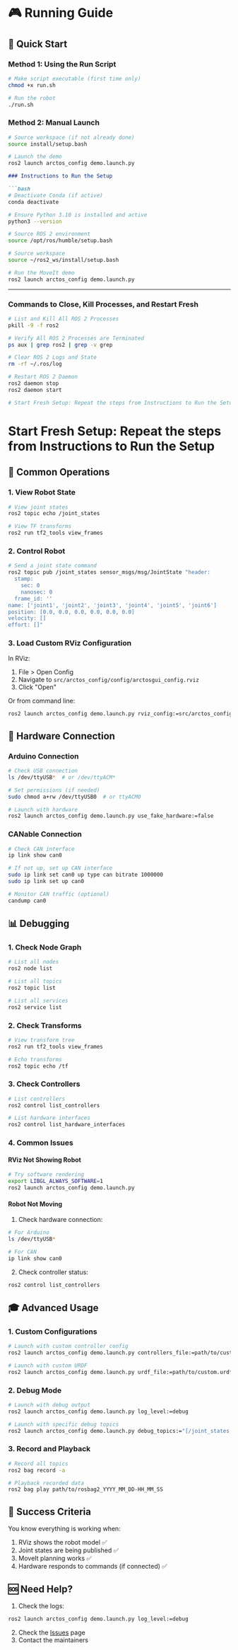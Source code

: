 # 🎮 Running Guide

## 🚀 Quick Start

### Method 1: Using the Run Script
```bash
# Make script executable (first time only)
chmod +x run.sh

# Run the robot
./run.sh
```

### Method 2: Manual Launch
```bash
# Source workspace (if not already done)
source install/setup.bash

# Launch the demo
ros2 launch arctos_config demo.launch.py
```
```markdown
### Instructions to Run the Setup

```bash
# Deactivate Conda (if active)
conda deactivate

# Ensure Python 3.10 is installed and active
python3 --version

# Source ROS 2 environment
source /opt/ros/humble/setup.bash

# Source workspace
source ~/ros2_ws/install/setup.bash

# Run the MoveIt demo
ros2 launch arctos_config demo.launch.py
```

---

### Commands to Close, Kill Processes, and Restart Fresh

```bash
# List and Kill All ROS 2 Processes
pkill -9 -f ros2

# Verify All ROS 2 Processes are Terminated
ps aux | grep ros2 | grep -v grep

# Clear ROS 2 Logs and State
rm -rf ~/.ros/log

# Restart ROS 2 Daemon
ros2 daemon stop
ros2 daemon start

# Start Fresh Setup: Repeat the steps from Instructions to Run the Setup
```
# Start Fresh Setup: Repeat the steps from Instructions to Run the Setup

## 🎯 Common Operations

### 1. View Robot State
```bash
# View joint states
ros2 topic echo /joint_states

# View TF transforms
ros2 run tf2_tools view_frames
```

### 2. Control Robot
```bash
# Send a joint state command
ros2 topic pub /joint_states sensor_msgs/msg/JointState "header:
  stamp:
    sec: 0
    nanosec: 0
  frame_id: ''
name: ['joint1', 'joint2', 'joint3', 'joint4', 'joint5', 'joint6']
position: [0.0, 0.0, 0.0, 0.0, 0.0, 0.0]
velocity: []
effort: []"
```

### 3. Load Custom RViz Configuration
In RViz:
1. File > Open Config
2. Navigate to `src/arctos_config/config/arctosgui_config.rviz`
3. Click "Open"

Or from command line:
```bash
ros2 launch arctos_config demo.launch.py rviz_config:=src/arctos_config/config/arctosgui_config.rviz
```

## 🔧 Hardware Connection

### Arduino Connection
```bash
# Check USB connection
ls /dev/ttyUSB*  # or /dev/ttyACM*

# Set permissions (if needed)
sudo chmod a+rw /dev/ttyUSB0  # or ttyACM0

# Launch with hardware
ros2 launch arctos_config demo.launch.py use_fake_hardware:=false
```

### CANable Connection
```bash
# Check CAN interface
ip link show can0

# If not up, set up CAN interface
sudo ip link set can0 up type can bitrate 1000000
sudo ip link set up can0

# Monitor CAN traffic (optional)
candump can0
```

## 📊 Debugging

### 1. Check Node Graph
```bash
# List all nodes
ros2 node list

# List all topics
ros2 topic list

# List all services
ros2 service list
```

### 2. Check Transforms
```bash
# View transform tree
ros2 run tf2_tools view_frames

# Echo transforms
ros2 topic echo /tf
```

### 3. Check Controllers
```bash
# List controllers
ros2 control list_controllers

# List hardware interfaces
ros2 control list_hardware_interfaces
```

### 4. Common Issues

#### RViz Not Showing Robot
```bash
# Try software rendering
export LIBGL_ALWAYS_SOFTWARE=1
ros2 launch arctos_config demo.launch.py
```

#### Robot Not Moving
1. Check hardware connection:
```bash
# For Arduino
ls /dev/ttyUSB*

# For CAN
ip link show can0
```

2. Check controller status:
```bash
ros2 control list_controllers
```

## 🎓 Advanced Usage

### 1. Custom Configurations
```bash
# Launch with custom controller config
ros2 launch arctos_config demo.launch.py controllers_file:=path/to/custom_controllers.yaml

# Launch with custom URDF
ros2 launch arctos_config demo.launch.py urdf_file:=path/to/custom.urdf.xacro
```

### 2. Debug Mode
```bash
# Launch with debug output
ros2 launch arctos_config demo.launch.py log_level:=debug

# Launch with specific debug topics
ros2 launch arctos_config demo.launch.py debug_topics:="[/joint_states, /tf]"
```

### 3. Record and Playback
```bash
# Record all topics
ros2 bag record -a

# Playback recorded data
ros2 bag play path/to/rosbag2_YYYY_MM_DD-HH_MM_SS
```

## 🎉 Success Criteria

You know everything is working when:
1. RViz shows the robot model ✅
2. Joint states are being published ✅
3. MoveIt planning works ✅
4. Hardware responds to commands (if connected) ✅

## 🆘 Need Help?

1. Check the logs:
```bash
ros2 launch arctos_config demo.launch.py log_level:=debug
```

2. Check the [Issues](https://github.com/your-repo/ArctosARM/issues) page
3. Contact the maintainers
